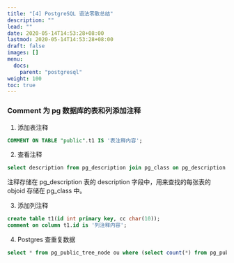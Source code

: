 ```yaml
---
title: "[4] PostgreSQL 语法零散总结"
description: ""
lead: ""
date: 2020-05-14T14:53:28+08:00
lastmod: 2020-05-14T14:53:28+08:00
draft: false
images: []
menu: 
  docs:
    parent: "postgresql"
weight: 100
toc: true
---
```


### Comment 为 pg 数据库的表和列添加注释

1. 添加表注释

```sql
COMMENT ON TABLE "public".t1 IS '表注释内容';   
```

2. 查看注释

```sql
select description from pg_description join pg_class on pg_description.objoid = pg_class.oid where relname = 't1';
```

注释存储在 pg_description 表的 description 字段中，用来查找的每张表的 objoid 存储在 pg_class 中。

3. 添加列注释

```sql
create table t1(id int primary key, cc char(10));
comment on column t1.id is '列注释内容';
```

4. Postgres 查重复数据

```sql
select * from pg_public_tree_node ou where (select count(*) from pg_public_tree_node inr where inr.id = ou.id) > 1;
```


